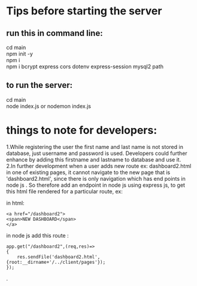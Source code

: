 # Tips before starting the server
## run this in command line: 
cd main<br>
npm init -y<br>
npm i<br>
npm i bcrypt express cors dotenv express-session mysql2 path

## to run the server:
cd main<br>
node index.js or nodemon index.js



# things to note for developers:
1.While registering the user the first name and last name is not stored in database, just username and password is used.
Developers could further enhance by adding  this firstname and lastname to database and use it.<br>
2.In further development when a user adds new route ex: dashboard2.html in one of existing pages, it cannot navigate to the new page
that is 'dashboard2.html', since there is only navigation which has end points in node js .
So therefore add an endpoint in node js  using express js, to get this html file rendered for a particular route,
ex:

in html:

    <a href="/dashboard2">
    <span>NEW DASHBOARD</span>
    </a>


in node js add this route :

    app.get("/dashboard2",(req,res)=>
    {
        res.sendFile('dashboard2.html',{root:__dirname+'/../client/pages'});
    });
.
